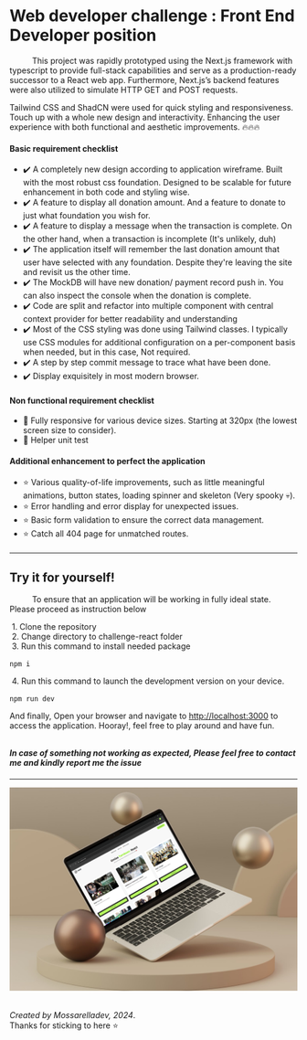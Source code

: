 # Web developer challenge : Front End Developer position

&nbsp;&nbsp;&nbsp;&nbsp;&nbsp;&nbsp;&nbsp;&nbsp;&nbsp;&nbsp;This project was rapidly prototyped using the Next.js framework with typescript to provide full-stack capabilities and serve as a production-ready successor to a React web app. Furthermore, Next.js’s backend features were also utilized to simulate HTTP GET and POST requests.

Tailwind CSS and ShadCN were used for quick styling and responsiveness. Touch up with a whole new design and interactivity. Enhancing the user experience with both functional and aesthetic improvements. 🔥🔥🔥

#### Basic requirement checklist

- ✔️ A completely new design according to application wireframe. Built with the most robust css foundation. Designed to be scalable for future enhancement in both code and styling wise.
- ✔️ A feature to display all donation amount. And a feature to donate to just what foundation you wish for.
- ✔️ A feature to display a message when the transaction is complete. On the other hand, when a transaction is incomplete (It's unlikely, duh)
- ✔️ The application itself will remember the last donation amount that user have selected with any foundation. Despite they're leaving the site and revisit us the other time.
- ✔️ The MockDB will have new donation/ payment record push in. You can also inspect the console when the donation is complete.
- ✔️ Code are split and refactor into multiple component with central context provider for better readability and understanding
- ✔️ Most of the CSS styling was done using Tailwind classes. I typically use CSS modules for additional configuration on a per-component basis when needed, but in this case, Not required.
- ✔️ A step by step commit message to trace what have been done.
- ✔️ Display exquisitely in most modern browser.

#### Non functional requirement checklist

- 🎯 Fully responsive for various device sizes. Starting at 320px (the lowest screen size to consider).
- 🎯 Helper unit test

#### Additional enhancement to perfect the application

- ⭐ Various quality-of-life improvements, such as little meaningful animations, button states, loading spinner and skeleton (Very spooky 💀).
- ⭐ Error handling and error display for unexpected issues.
- ⭐ Basic form validation to ensure the correct data management.
- ⭐ Catch all 404 page for unmatched routes.

####

---

## Try it for yourself!

&nbsp;&nbsp;&nbsp;&nbsp;&nbsp;&nbsp;&nbsp;&nbsp;&nbsp;&nbsp;To ensure that an application will be working in fully ideal state. Please proceed as instruction below

&nbsp;1. Clone the repository\
&nbsp;2. Change directory to challenge-react folder\
&nbsp;3. Run this command to install needed package

    npm i

&nbsp;4. Run this command to launch the development version on your device.

    npm run dev

And finally, Open your browser and navigate to [http://localhost:3000](http://localhost:3000) to access the application. Hooray!, feel free to play around and have fun.

\
**_In case of something not working as expected, Please feel free to contact me and kindly report me the issue_**

####

---

![Image Description](./challenge-react/public/images/mock.png)

\
_Created by Mossarelladev, 2024_.\
Thanks for sticking to here ⭐
